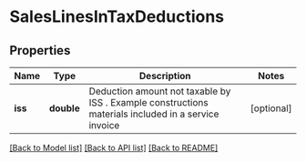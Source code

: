 # SalesLinesInTaxDeductions

## Properties
Name | Type | Description | Notes
------------ | ------------- | ------------- | -------------
**iss** | **double** | Deduction amount not taxable by ISS . Example constructions materials included in a service invoice | [optional] 

[[Back to Model list]](../README.md#documentation-for-models) [[Back to API list]](../README.md#documentation-for-api-endpoints) [[Back to README]](../README.md)


